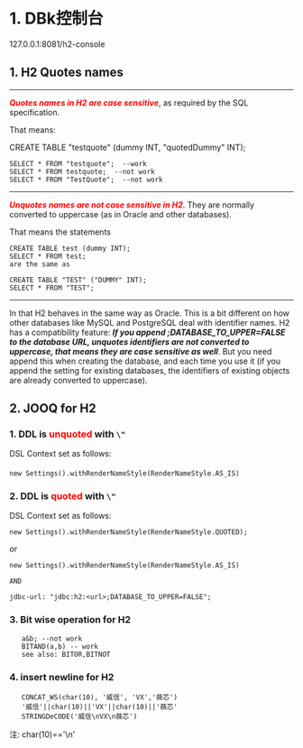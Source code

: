 
# 1. DBk控制台

127.0.0.1:8081/h2-console

## 1. H2 Quotes names

------------------------------------------
<font color=red>***Quotes names in H2 are case sensitive***</font>, as required by the SQL specification.


That means:

CREATE TABLE "testquote" (dummy INT, "quotedDummy" INT);

```
SELECT * FROM "testquote";  --work
SELECT * FROM testquote;  --not work
SELECT * FROM "TestQuote";  --not work
```
------------------------------------------

<font color=red bold="">***Unquotes names are not case sensitive in H2***</font>. They are normally converted to uppercase (as in Oracle and other databases).

That means the statements

```
CREATE TABLE test (dummy INT);
SELECT * FROM test;
are the same as

CREATE TABLE "TEST" ("DUMMY" INT);
SELECT * FROM "TEST";
```

------------------------------------------

In that H2 behaves in the same way as Oracle.
This is a bit different on how other databases like MySQL and PostgreSQL deal with identifier names.
H2 has a compatibility feature: ***If you append ;DATABASE_TO_UPPER=FALSE to the database URL,
unquotes identifiers are not converted to uppercase, that means they are case sensitive as well***.
But you need append this when creating the database, and each time you use it
(if you append the setting for existing databases, the identifiers of existing objects are already converted to uppercase).

## 2. JOOQ for H2

### 1. DDL is <font color=red>unquoted</font> with ```\"```
DSL Context set as follows:
####
    new Settings().withRenderNameStyle(RenderNameStyle.AS_IS)

### 2. DDL is <font color=red>quoted</font> with ```\"```
DSL Context set as follows:
```
new Settings().withRenderNameStyle(RenderNameStyle.QUOTED);
```
    
or
```
new Settings().withRenderNameStyle(RenderNameStyle.AS_IS)   
   
AND 

jdbc-url: "jdbc:h2:<url>;DATABASE_TO_UPPER=FALSE";
```

### 3. Bit wise operation for H2
```
   a&b; --not work
   BITAND(a,b) -- work
   see also: BITOR,BITNOT
```

### 4. insert newline for H2

```
   CONCAT_WS(char(10), '威信', 'VX','薇芯')
   '威信'||char(10)||'VX'||char(10)||'薇芯'
   STRINGDeCODE('威信\nVX\n薇芯')
```
   注: char(10)=='\n'